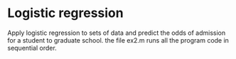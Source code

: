 # Logistic regression
Apply logistic regression to sets of data and predict the odds of admission for a student to graduate school.
the file ex2.m runs all the program code in sequential order.
